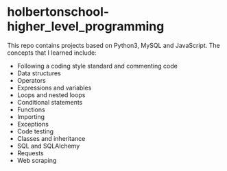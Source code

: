 # holbertonschool-higher_level_programming

This repo contains projects based on Python3, MySQL and JavaScript.
The concepts that I learned include:
* Following a coding style standard and commenting code
* Data structures
* Operators
* Expressions and variables
* Loops and nested loops
* Conditional statements
* Functions
* Importing
* Exceptions
* Code testing
* Classes and inheritance
* SQL and SQLAlchemy
* Requests
* Web scraping
